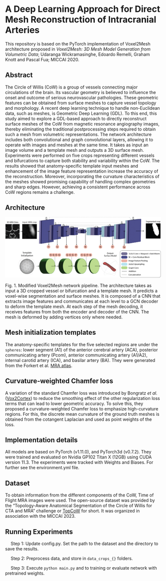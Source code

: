 # A Deep Learning Approach for Direct Mesh Reconstruction of Intracranial Arteries

This repository is based on the PyTorch implementation of Voxel2Mesh architecture proposed in *Voxel2Mesh: 3D Mesh Model Generation from Volumetric Data*; Udaranga Wickramasinghe, Edoardo Remelli, Graham Knott and Pascal Fua; MICCAI 2020. 

## Abstract

The Circle of Willis (CoW) is a group of vessels connecting major circulations of the brain. Its vascular geometry is believed to influence the onset and outcome of serious neurovascular pathologies. These geometric features can be obtained from surface meshes to capture vessel topology and morphology. A recent deep learning technique to handle non-Euclidean data, such as meshes, is Geometric Deep Learning (GDL). To this end, this study aimed to explore a GDL-based approach to directly reconstruct surface meshes of the CoW from magnetic resonance angiography images, thereby eliminating the traditional postprocessing steps required to obtain such a mesh from volumetric representations. The network architecture includes both convolutional and graph convolutional layers, allowing it to operate with images and meshes at the same time. It takes as input an image volume and a template mesh and outputs a 3D surface mesh. Experiments were performed on five crops representing different vessels and bifurcations to capture both stability and variability within the CoW. The results showed that anatomy-specific template input meshes and enhancement of the image feature representation increase the accuracy of the reconstruction. Moreover, incorporating the curvature characteristics of the meshes showed promising capability of handling complex geometries and sharp edges. However, achieving a consistent performance across CoW regions remains a challenge.

## Architecture
  
<p class="aligncenter">
    <img src="./images/networkf.png">
</p>
Fig. 1. Modified Voxel2Mesh network pipeline. The architecture takes as input a 3D cropped vessel or bifurcation and a template mesh. It predicts a voxel-wise segmentation and surface meshes. It is composed of a CNN that extracts image features and communicates at each level to a GCN decoder to deform the template mesh. At each step of the mesh decoding, it receives features from both the encoder and decoder of the CNN. The mesh is deformed by adding vertices only where needed.

## Mesh initialization templates

The anatomy-specific templates for the five selected regions are under the ```spheres```: lower segment (A1) of the anterior cerebral artery (ACA), posterior communicating artery (Pcom), anterior communicating artery (A1/A2), internal carotid artery (ICA), and basilar artery (BA). They were generated from the Forkert et al. [MRA atlas](https://www.nature.com/articles/s41597-019-0034-5). 

## Curvature-weighted Chamfer loss

A variation of the standard Chamfer loss was introduced by Bongratz _et al._ ([Vox2Cortex](https://arxiv.org/abs/2203.09446)) to reduce the smoothing effect of the other regularization loss terms that can lead to lower geometric accuracy. To solve this, they proposed a curvature-weighted Chamfer loss to emphasize high-curvature regions. For this, the discrete mean curvature of the ground truth meshes is obtained from the cotangent Laplacian and used as point weights of the loss.

## Implementation details

All models are based on PyTorch (v1.11.0), and PyTorch3d (v0.7.2). They were trained and evaluated on Nvidia GP102 Titan X (12GB) using CUDA version 11.3. The experiments were tracked with Weights and Biases. For further see the environment.yml file.

## Dataset
To obtain information from the different components of the CoW, Time of Flight MRA images were used. The open-source dataset was provided by the “Topology-Aware Anatomical Segmentation of the Circle of Willis for CTA and MRA” challenge or [TopCoW](https://topcow23.grand-challenge.org/) for short. It was organized in association with the MICCAI 2023. 

## Running Experiments

&emsp; Step 1: Update config.py. Set the path to the dataset and the directory to save the results.

&emsp; Step 2: Preprocess data, and store in  ```data_crops_{}``` folders.

&emsp; Step 3: Execute ```python main.py``` and to training or evaluate network with pretrained weights. 

